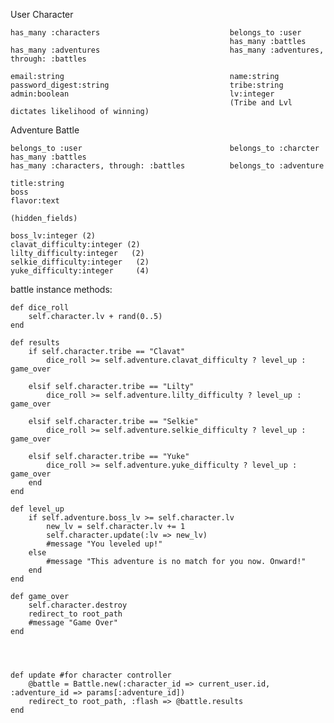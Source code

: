 User Character

    has_many :characters                             belongs_to :user
                                                     has_many :battles
    has_many :adventures                             has_many :adventures, through: :battles

    email:string                                     name:string
    password_digest:string                           tribe:string
    admin:boolean                                    lv:integer
                                                     (Tribe and Lvl dictates likelihood of winning)

Adventure Battle

    belongs_to :user                                 belongs_to :charcter
    has_many :battles
    has_many :characters, through: :battles          belongs_to :adventure

    title:string
    boss
    flavor:text

    (hidden_fields)

    boss_lv:integer (2)
    clavat_difficulty:integer (2)
    lilty_difficulty:integer   (2)
    selkie_difficulty:integer   (2)
    yuke_difficulty:integer     (4)

battle instance methods:

    def dice_roll
        self.character.lv + rand(0..5)
    end

    def results
        if self.character.tribe == "Clavat"
            dice_roll >= self.adventure.clavat_difficulty ? level_up : game_over

        elsif self.character.tribe == "Lilty"
            dice_roll >= self.adventure.lilty_difficulty ? level_up : game_over

        elsif self.character.tribe == "Selkie"
            dice_roll >= self.adventure.selkie_difficulty ? level_up : game_over

        elsif self.character.tribe == "Yuke"
            dice_roll >= self.adventure.yuke_difficulty ? level_up : game_over
        end
    end

    def level_up
        if self.adventure.boss_lv >= self.character.lv
            new_lv = self.character.lv += 1
            self.character.update(:lv => new_lv)
            #message "You leveled up!"
        else
            #message "This adventure is no match for you now. Onward!"
        end
    end

    def game_over
        self.character.destroy
        redirect_to root_path
        #message "Game Over"
    end




    def update #for character controller
        @battle = Battle.new(:character_id => current_user.id, :adventure_id => params[:adventure_id])
        redirect_to root_path, :flash => @battle.results
    end
